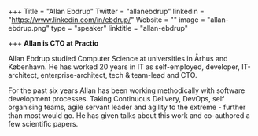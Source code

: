 +++
Title = "Allan Ebdrup"
Twitter = "allanebdrup"
linkedin = "https://www.linkedin.com/in/ebdrup/"
Website = ""
image = "allan-ebdrup.png"
type = "speaker"
linktitle = "allan-ebdrup"

+++
**Allan is CTO at Practio**

Allan Ebdrup studied Computer Science at universities in Århus and København. He has worked 20 years in IT as self-employed, developer, IT-architect, enterprise-architect, tech & team-lead and CTO.

For the past six years Allan has been working methodically with software development processes. Taking Continuous Delivery, DevOps, self organising teams, agile servant leader and agility to the extreme - further than most would go. He has given talks about this work and co-authored a few scientific papers.
